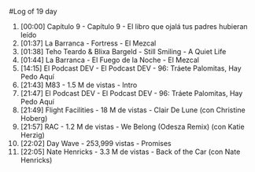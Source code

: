 #Log of 19 day

1. [00:00] Capítulo 9 - Capítulo 9 - El libro que ojalá tus padres hubieran leído
1. [01:37] La Barranca - Fortress - El Mezcal
1. [01:38] Teho Teardo & Blixa Bargeld - Still Smiling - A Quiet Life
1. [01:44] La Barranca - El Fuego de la Noche - El Mezcal
1. [14:15] El Podcast DEV - El Podcast DEV - 96: Tráete Palomitas, Hay Pedo Aquí
1. [21:43] M83 - 1.5 M de vistas - Intro
1. [21:47] El Podcast DEV - El Podcast DEV - 96: Tráete Palomitas, Hay Pedo Aquí
1. [21:49] Flight Facilities - 18 M de vistas - Clair De Lune (con Christine Hoberg)
1. [21:57] RAC - 1.2 M de vistas - We Belong (Odesza Remix) (con Katie Herzig)
1. [22:02] Day Wave - 253,999 vistas - Promises
1. [22:05] Nate Henricks - 3.3 M de vistas - Back of the Car (con Nate Henricks)

